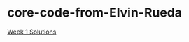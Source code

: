 
# core-code-from-Elvin-Rueda




<a href="https://github.com/jepon26/core-code-from-Elvin-Rueda/blob/main/Week%201">Week 1 Solutions</a>



